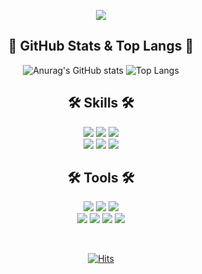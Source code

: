 <p align="center">
  <img src="https://capsule-render.vercel.app/api?type=wave&color=3DDC84&height=300&section=header&text=JeongEunPark&fontSize=50" />
</p>

<h2 align="center"> 🌳 GitHub Stats & Top Langs 🌳 </h2>
<div align="center">
  
![Anurag's GitHub stats](https://github-readme-stats.vercel.app/api?username=elilly00&show_icons=true&theme=dracula&hide_border=true) 
![Top Langs](https://github-readme-stats.vercel.app/api/top-langs/?username=elilly00&layout=compact&theme=dracula&hide_border=true)
</div>

<h2 align="center"> 🛠 Skills 🛠 </h2>

<p align="center">
<img src="https://img.shields.io/badge/Java-007ACC?style=for-the-badge&logo=java&logoColor=white"> 
<img src="https://img.shields.io/badge/Spring-6DB33F?style=for-the-badge&logo=spring&logoColor=white">
<img src="https://img.shields.io/badge/JavaScript-323330?style=for-the-badge&logo=javascript&logoColor=white">
<br/>
<img src="https://img.shields.io/badge/html5-E34F26?style=for-the-badge&logo=html5&logoColor=white">
<img src="https://img.shields.io/badge/css3-1572B6?style=for-the-badge&logo=css3&logoColor=white">
<img src="https://img.shields.io/badge/oracle-F80000?style=for-the-badge&logo=oracle&logoColor=white">
</p>


<h2 align="center"> 🛠 Tools 🛠 </h2>
<p align="center">
<img src="https://img.shields.io/badge/Eclipse%20IDE-2C2255?style=for-the-badge&logo=Eclipse%20IDE&logoColor=white"> 
<img src="https://img.shields.io/badge/Visual%20Studio%20Code-007ACC?style=for-the-badge&logo=Visual%20Studio%20Code&logoColor=white"> 
<img src="https://img.shields.io/badge/IntelliJ%20IDEA-000000?style=for-the-badge&logo=IntelliJ%20IDEA&logoColor=white">
<br/>
<img src="https://img.shields.io/badge/Sourcetree-0052CC?style=for-the-badge&logo=sourcetree&logoColor=white">
<img src="https://img.shields.io/badge/github-181717?style=for-the-badge&logo=github&logoColor=white"> 
<img src="https://img.shields.io/badge/git-F05032?style=for-the-badge&logo=git&logoColor=white">  
<img src="https://img.shields.io/badge/bootstrap-7952B3?style=for-the-badge&logo=bootstrap&logoColor=white">
</p>

<br/>

<div align="center">
  
[![Hits](https://hits.seeyoufarm.com/api/count/incr/badge.svg?url=https%3A%2F%2Fgithub.com%2Felilly00%2Fhit-counter&count_bg=%23B6C7E9&title_bg=%23555555&icon=github.svg&icon_color=%23E7E7E7&title=hits&edge_flat=false)](https://hits.seeyoufarm.com)
</div>

